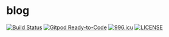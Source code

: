 
# blog
[![Build Status](https://travis-ci.com/a347807131/blog.svg?token=p1yGe5ezMTRjAvvPz8XH&branch=master)](https://travis-ci.com/a347807131/blog)
[![Gitpod Ready-to-Code](https://img.shields.io/badge/Gitpod-Ready--to--Code-blue?logo=gitpod)](https://gitpod.io/#https://github.com/a347807131/blog)
[![996.icu](https://img.shields.io/badge/link-996.icu-red.svg)](https://996.icu)
[![LICENSE](https://img.shields.io/badge/license-Anti%20996-blue.svg)](https://github.com/996icu/996.ICU/blob/master/LICENSE)
 

